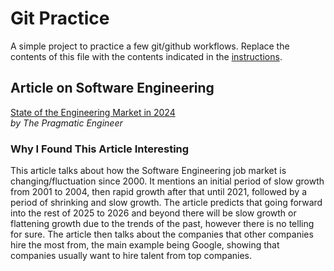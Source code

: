 # Git Practice
A simple project to practice a few git/github workflows.  Replace the contents of this file with the contents indicated in the [instructions](./instructions.md).


## Article on Software Engineering

[State of the Engineering Market in 2024](https://newsletter.pragmaticengineer.com/p/state-of-eng-market-2024)  
*by The Pragmatic Engineer*

### Why I Found This Article Interesting
This article talks about how the Software Engineering job market is changing/fluctuation since 2000. It mentions an initial period of slow growth from 2001 to 2004, then rapid growth after that until 2021, followed by a period of shrinking and slow growth. The article predicts that going forward into the rest of 2025 to 2026 and beyond there will be slow growth or flattening growth due to the trends of the past, however there is no telling for sure. The article then talks about the companies that other companies hire the most from, the main example being Google, showing that companies usually want to hire talent from top companies. 
